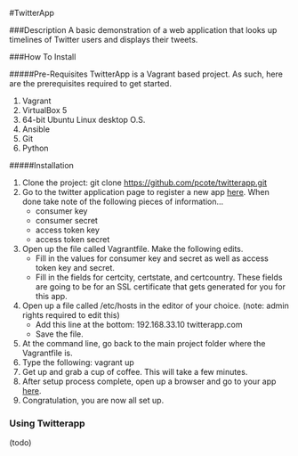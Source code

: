 #TwitterApp

###Description
A basic demonstration of a web application that looks up timelines of Twitter users and displays their tweets.

###How To Install

#####Pre-Requisites
TwitterApp is a Vagrant based project.  As such, here are the prerequisites required to get started.
1.  Vagrant
2.  VirtualBox 5
3.  64-bit Ubuntu Linux desktop O.S.
4.  Ansible
5.  Git
6.  Python

#####Installation
1.  Clone the project: git clone https://github.com/pcote/twitterapp.git
2.  Go to the twitter application page to register a new app [here](https://apps.twitter.com/).  When done take note of the following pieces of information...
    * consumer key
    * consumer secret
    * access token key
    * access token secret
3.  Open up the file called Vagrantfile.  Make the following edits.
    * Fill in the values for consumer key and secret as well as access token key and secret.
    * Fill in the fields for certcity, certstate, and certcountry.  These fields are going to be for an SSL certificate that gets generated for you for this app.
4.  Open up a file called /etc/hosts in the editor of your choice. (note: admin rights required to edit this)
    * Add this line at the bottom: 192.168.33.10   twitterapp.com
    * Save the file.
5.  At the command line, go back to the main project folder where the Vagrantfile is.
6.  Type the following: vagrant up
7.  Get up and grab a cup of coffee.  This will take a few minutes.
8.  After setup process complete, open up a browser and go to your app [here](https://twitterapp.com).
9.  Congratulation, you are now all set up.

### Using Twitterapp

(todo)